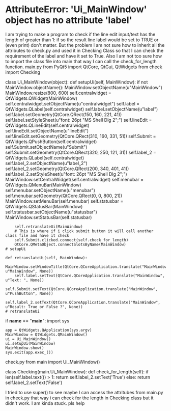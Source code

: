 
# AttributeError: 'Ui_MainWindow' object has no attribute 'label'

I am trying to make a program to check if the line edit input/text has the length of greater than 1: if so the result line label would be set to TRUE or (even print) don't matter. But the problem I am not sure how to inherit all the attributes to check.py and used it in Checking Class so that I can check the requirement of the label and have it set to True. Also I am not too sure how to import the class file into main that way I can call the check_for_length function.
main.py
from PyQt5 import QtCore, QtGui, QtWidgets
from check import Checking

class Ui_MainWindow(object):
    def setupUi(self, MainWindow):
        if not MainWindow.objectName():
            MainWindow.setObjectName(u"MainWindow")
        MainWindow.resize(800, 600)
        self.centralwidget = QtWidgets.QWidget(MainWindow)
        self.centralwidget.setObjectName(u"centralwidget")
        self.label = QtWidgets.QLabel(self.centralwidget)
        self.label.setObjectName(u"label")
        self.label.setGeometry(QtCore.QRect(150, 160, 221, 41))
        self.label.setStyleSheet(u"font: 26pt \"MS Shell Dlg 2\";")
        self.lineEdit = QtWidgets.QLineEdit(self.centralwidget)
        self.lineEdit.setObjectName(u"lineEdit")
        self.lineEdit.setGeometry(QtCore.QRect(310, 160, 331, 51))
        self.Submit = QtWidgets.QPushButton(self.centralwidget)
        self.Submit.setObjectName(u"Submit")
        self.Submit.setGeometry(QtCore.QRect(320, 250, 121, 31))
        self.label_2 = QtWidgets.QLabel(self.centralwidget)
        self.label_2.setObjectName(u"label_2")
        self.label_2.setGeometry(QtCore.QRect(200, 340, 401, 41))
        self.label_2.setStyleSheet(u"font: 26pt \"MS Shell Dlg 2\";")
        MainWindow.setCentralWidget(self.centralwidget)
        self.menubar = QtWidgets.QMenuBar(MainWindow)
        self.menubar.setObjectName(u"menubar")
        self.menubar.setGeometry(QtCore.QRect(0, 0, 800, 21))
        MainWindow.setMenuBar(self.menubar)
        self.statusbar = QtWidgets.QStatusBar(MainWindow)
        self.statusbar.setObjectName(u"statusbar")
        MainWindow.setStatusBar(self.statusbar)

        self.retranslateUi(MainWindow)
        # This is where if i click submit button it will call another class file and have it check
        self.Submit.clicked.connect(self.check_for_length)
        QtCore.QMetaObject.connectSlotsByName(MainWindow)
    # setupUi

    def retranslateUi(self, MainWindow):
        MainWindow.setWindowTitle(QtCore.QCoreApplication.translate("MainWindow", u"MainWindow", None))
        self.label.setText(QtCore.QCoreApplication.translate("MainWindow", u"Text: ", None))
        self.Submit.setText(QtCore.QCoreApplication.translate("MainWindow", u"PushButton", None))
        self.label_2.setText(QtCore.QCoreApplication.translate("MainWindow", u"Result: True or False ?", None))
    # retranslateUi

if __name__ == "__main__":
    import sys

    app = QtWidgets.QApplication(sys.argv)
    MainWindow = QtWidgets.QMainWindow()
    ui = Ui_MainWindow()
    ui.setupUi(MainWindow)
    MainWindow.show()
    sys.exit(app.exec_())


check.py
from main import Ui_MainWindow()


class Checking(main.Ui_MainWindow):
    def check_for_length(self):
        if len(self.label.text()) > 1:
            return self.label_2.setText('True')
        else:
            return self.label_2.setText('False')


I tried to use super() to see maybe I can access the attritubes from main.py in check.py that way i can check for the length in Checking class but it didn't work. I am kinda stuck. pls help

        